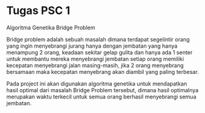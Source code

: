 # Tugas PSC 1
Algoritma Genetika Bridge Problem

Bridge problem adalah sebuah masalah dimana terdapat segelintir orang yang ingin menyebrangi jurang hanya dengan jembatan yang 
hanya menampung 2 orang, keadaan sekitar gelap gulita dan hanya ada 1 senter untuk membantu mereka menyebrangi jembatan
setiap orang memiliki kecepatan menyebrangi jalan masing-masih, jika 2 orang menyebrang bersamaan maka kecepatan menyebrang
akan diambil yang paling terbesar.

Pada project ini akan digunakan algoritma genetika untuk mendapatkan hasil optimal dari masalah Bridge Problem tersebut, dimana
hasil optimalnya merupakan waktu terkecil untuk semua orang berhasil menyebrangi semua jembatan.
